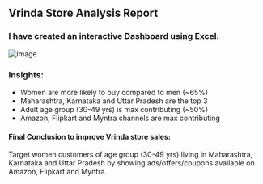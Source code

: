 ## Vrinda Store Analysis Report
### I have created an interactive Dashboard using Excel.
![image](https://github.com/user-attachments/assets/40f7f4d3-ba58-4886-8dd9-ea760f5d0c3e)
### Insights:
- Women are more likely to buy compared to men (~65%)
- Maharashtra, Karnataka and Uttar Pradesh are the top 3
- Adult age group (30-49 yrs) is max contributing (~50%)
- Amazon, Flipkart and Myntra channels are max contributing
#### Final Conclusion to improve Vrinda store sales:
Target women customers of age group (30-49 yrs) living in Maharashtra, Karnataka and Uttar Pradesh by showing ads/offers/coupons available on Amazon, Flipkart and Myntra.

